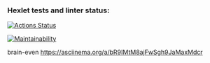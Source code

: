 ### Hexlet tests and linter status:
[![Actions Status](https://github.com/nmanuilova/frontend-project-lvl1/actions/workflows/hexlet-check.yml/badge.svg)](https://github.com/nmanuilova/frontend-project-lvl1/actions)

[![Maintainability](https://api.codeclimate.com/v1/badges/39843260891376d1d419/maintainability)](https://codeclimate.com/github/nmanuilova/frontend-project-lvl1/maintainability)

brain-even https://asciinema.org/a/bR9IMtM8ajFwSgh9JaMaxMdcr